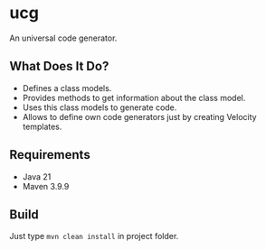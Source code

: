 # ucg

An universal code generator.


## What Does It Do?

* Defines a class models.
* Provides methods to get information about the class model.
* Uses this class models to generate code.
* Allows to define own code generators just by creating Velocity templates.


## Requirements

* Java 21
* Maven 3.9.9


## Build

Just type `mvn clean install` in project folder.